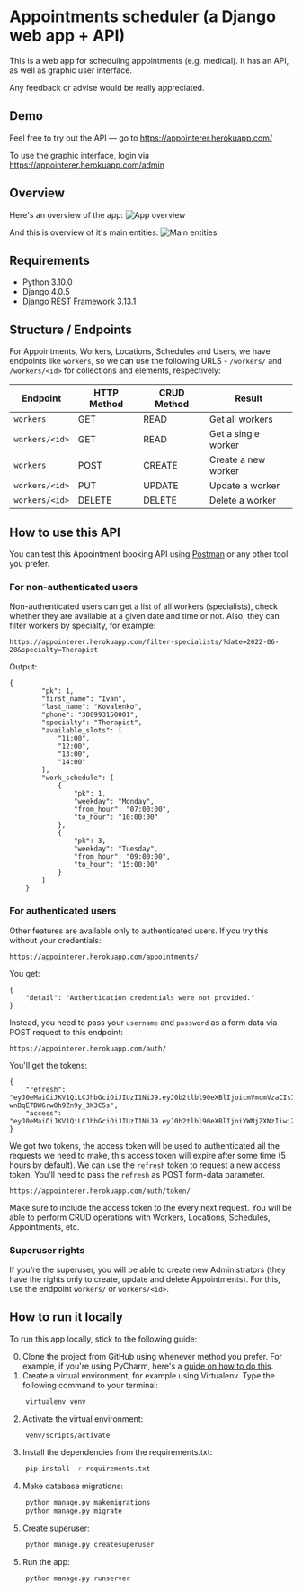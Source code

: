# Appointments scheduler (a Django web app + API)

This is a web app for scheduling appointments (e.g. medical). It has an API, as well as graphic user interface.

Any feedback or advise would be really appreciated.

## Demo
Feel free to try out the API — go to https://appointerer.herokuapp.com/

To use the graphic interface, login via https://appointerer.herokuapp.com/admin

## Overview
Here's an overview of the app:
![App overview](https://i.ibb.co/jTjPYPs/image.png)

And this is overview of it's main entities:
![Main entities](https://i.ibb.co/Z81SPRs/image.png)

## Requirements
* Python 3.10.0
* Django 4.0.5
* Django REST Framework 3.13.1

## Structure / Endpoints
For Appointments, Workers, Locations, Schedules and Users, we have endpoints like `workers`, so we can use the following URLS - `/workers/` and `/workers/<id>` for collections and elements, respectively:

Endpoint |HTTP Method | CRUD Method | Result
-- | -- |-- |--
`workers` | GET | READ | Get all workers
`workers/<id>` | GET | READ | Get a single worker
`workers`| POST | CREATE | Create a new worker
`workers/<id>` | PUT | UPDATE | Update a worker
`workers/<id>` | DELETE | DELETE | Delete a worker

## How to use this API
You can test this Appointment booking API using [Postman](https://www.postman.com/) or any other tool you prefer.

### For non-authenticated users
Non-authenticated users can get a list of all workers (specialists), check whether they are available at a given date and time or not.
Also, they can filter workers by specialty, for example:

```
https://appointerer.herokuapp.com/filter-specialists/?date=2022-06-28&specialty=Therapist
```
Output:
```
{
        "pk": 1,
        "first_name": "Ivan",
        "last_name": "Kovalenko",
        "phone": "380993150001",
        "specialty": "Therapist",
        "available_slots": [
            "11:00",
            "12:00",
            "13:00",
            "14:00"
        ],
        "work_schedule": [
            {
                "pk": 1,
                "weekday": "Monday",
                "from_hour": "07:00:00",
                "to_hour": "10:00:00"
            },
            {
                "pk": 3,
                "weekday": "Tuesday",
                "from_hour": "09:00:00",
                "to_hour": "15:00:00"
            }
        ]
    }
```
### For authenticated users

Other features are available only to authenticated users. If you try this without your credentials:
```
https://appointerer.herokuapp.com/appointments/
```
You get:
```
{
    "detail": "Authentication credentials were not provided."
}
```
Instead, you need to pass your `username` and `password` as a form data via POST request to this endpoint:
```
https://appointerer.herokuapp.com/auth/
```
You'll get the tokens:
```
{
    "refresh": "eyJ0eMaiOiJKV1QiLCJhbGciOiJIUzI1NiJ9.eyJ0b2tlbl90eXBlIjoicmVmcmVzaCIsImV4cCI6MTY1NjU2ODQyOSwiaWF0IjoxNjU2Mzk1NjI5LCJqdGkiOiJmZGMxMWQ1ZTI1NTM0ZjQ1YTk4MGExYzI0ZTg5ZTdjYSIsInVzZXJfaWQiOjF9.xIOxthD1sZEtYK755-wnBqE7DW6rw8h9Zn9y_3K3C5s",
    "access": "eyJ0eMaiOiJKV1QiLCJhbGciOiJIUzI1NiJ9.eyJ0b2tlbl90eXBlIjoiYWNjZXNzIiwiZXhwIjoxNjU2NDEzNjI5LCJpYXQiOjE2NTYzOTU2MjksImp0aSI6IjZkNmQxMmU0MzM0NTQ0MTM5MTY1NzBjNmExMzM0YzEwIiwidXNlcl9pZCI6MX0.eqxmcXFE1tnRVaghdcjPfSdSnNM_d4cJcyrvUxGvSZI"
}
```
We got two tokens, the access token will be used to authenticated all the requests we need to make, this access token will expire after some time (5 hours by default). We can use the `refresh` token to request a new access token.
You'll need to pass the `refresh` as POST form-data parameter.
```
https://appointerer.herokuapp.com/auth/token/
```
Make sure to include the access token to the every next request. You will be able to perform CRUD operations with Workers, Locations, Schedules, Appointments, etc.


### Superuser rights
If you're the superuser, you will be able to create new Administrators (they have the rights only to create, update and delete Appointments).
For this, use the endpoint `workers/` or `workers/<id>`.


## How to run it locally
To run this app locally, stick to the following guide:

0. Clone the project from GitHub using whenever method you prefer. For example, if you're using PyCharm, here's a [guide on how to do this](https://www.jetbrains.com/help/pycharm/set-up-a-git-repository.html#clone-repo).
1. Create a virtual environment, for example using Virtualenv.
Type the following command to your terminal:
```bash
    virtualenv venv             
```
2. Activate the virtual environment:
```bash
    venv/scripts/activate              
```
3. Install the dependencies from the requirements.txt:
```bash
    pip install -r requirements.txt              
```
4. Make database migrations:
```bash
    python manage.py makemigrations
    python manage.py migrate
```
5. Create superuser:
```bash
    python manage.py createsuperuser
```
5. Run the app:
```bash
    python manage.py runserver
```